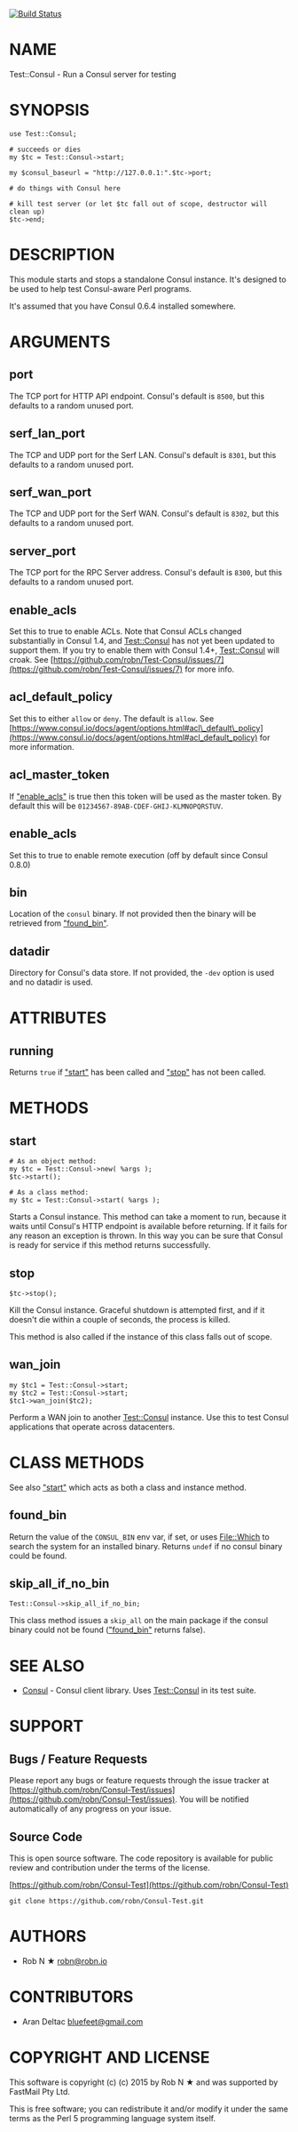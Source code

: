 [![Build Status](https://secure.travis-ci.org/robn/Test-Consul.png)](http://travis-ci.org/robn/Test-Consul)

# NAME

Test::Consul - Run a Consul server for testing

# SYNOPSIS

    use Test::Consul;
    
    # succeeds or dies
    my $tc = Test::Consul->start;
    
    my $consul_baseurl = "http://127.0.0.1:".$tc->port;
    
    # do things with Consul here
    
    # kill test server (or let $tc fall out of scope, destructor will clean up)
    $tc->end;

# DESCRIPTION

This module starts and stops a standalone Consul instance. It's designed to be
used to help test Consul-aware Perl programs.

It's assumed that you have Consul 0.6.4 installed somewhere.

# ARGUMENTS

## port

The TCP port for HTTP API endpoint.  Consul's default is `8500`, but
this defaults to a random unused port.

## serf\_lan\_port

The TCP and UDP port for the Serf LAN.  Consul's default is `8301`, but
this defaults to a random unused port.

## serf\_wan\_port

The TCP and UDP port for the Serf WAN.  Consul's default is `8302`, but
this defaults to a random unused port.

## server\_port

The TCP port for the RPC Server address.  Consul's default is `8300`, but
this defaults to a random unused port.

## enable\_acls

Set this to true to enable ACLs. Note that Consul ACLs changed substantially in
Consul 1.4, and [Test::Consul](https://metacpan.org/pod/Test::Consul) has not yet been updated to support them. If
you try to enable them with Consul 1.4+, [Test::Consul](https://metacpan.org/pod/Test::Consul) will croak. See
[https://github.com/robn/Test-Consul/issues/7](https://github.com/robn/Test-Consul/issues/7) for more info.

## acl\_default\_policy

Set this to either `allow` or `deny`. The default is `allow`.
See [https://www.consul.io/docs/agent/options.html#acl\_default\_policy](https://www.consul.io/docs/agent/options.html#acl_default_policy) for more
information.

## acl\_master\_token

If ["enable\_acls"](#enable_acls) is true then this token will be used as the master
token.  By default this will be `01234567-89AB-CDEF-GHIJ-KLMNOPQRSTUV`.

## enable\_acls

Set this to true to enable remote execution (off by default since Consul 0.8.0)

## bin

Location of the `consul` binary.  If not provided then the binary will
be retrieved from ["found\_bin"](#found_bin).

## datadir

Directory for Consul's data store. If not provided, the `-dev` option is used
and no datadir is used.

# ATTRIBUTES

## running

Returns `true` if ["start"](#start) has been called and ["stop"](#stop) has not been called.

# METHODS

## start

    # As an object method:
    my $tc = Test::Consul->new( %args );
    $tc->start();
    
    # As a class method:
    my $tc = Test::Consul->start( %args );

Starts a Consul instance. This method can take a moment to run, because it
waits until Consul's HTTP endpoint is available before returning. If it fails
for any reason an exception is thrown. In this way you can be sure that Consul
is ready for service if this method returns successfully.

## stop

    $tc->stop();

Kill the Consul instance. Graceful shutdown is attempted first, and if it
doesn't die within a couple of seconds, the process is killed.

This method is also called if the instance of this class falls out of scope.

## wan\_join

    my $tc1 = Test::Consul->start;
    my $tc2 = Test::Consul->start;
    $tc1->wan_join($tc2);

Perform a WAN join to another [Test::Consul](https://metacpan.org/pod/Test::Consul) instance. Use this to test Consul
applications that operate across datacenters.

# CLASS METHODS

See also ["start"](#start) which acts as both a class and instance method.

## found\_bin

Return the value of the `CONSUL_BIN` env var, if set, or uses [File::Which](https://metacpan.org/pod/File::Which)
to search the system for an installed binary.  Returns `undef` if no consul
binary could be found.

## skip\_all\_if\_no\_bin

    Test::Consul->skip_all_if_no_bin;

This class method issues a `skip_all` on the main package if the
consul binary could not be found (["found\_bin"](#found_bin) returns false).

# SEE ALSO

- [Consul](https://metacpan.org/pod/Consul) - Consul client library. Uses [Test::Consul](https://metacpan.org/pod/Test::Consul) in its test suite.

# SUPPORT

## Bugs / Feature Requests

Please report any bugs or feature requests through the issue tracker
at [https://github.com/robn/Consul-Test/issues](https://github.com/robn/Consul-Test/issues).
You will be notified automatically of any progress on your issue.

## Source Code

This is open source software. The code repository is available for
public review and contribution under the terms of the license.

[https://github.com/robn/Consul-Test](https://github.com/robn/Consul-Test)

    git clone https://github.com/robn/Consul-Test.git

# AUTHORS

- Rob N ★ <robn@robn.io>

# CONTRIBUTORS

- Aran Deltac <bluefeet@gmail.com>

# COPYRIGHT AND LICENSE

This software is copyright (c) (c) 2015 by Rob N ★ and was supported by FastMail
Pty Ltd.

This is free software; you can redistribute it and/or modify it under
the same terms as the Perl 5 programming language system itself.
